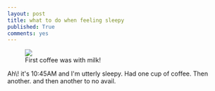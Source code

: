 ```yaml
---
layout: post
title: what to do when feeling sleepy
published: True
comments: yes
---
```


<figure class="img-right"><img src="{{site.url}}/images/coffee.jpg"><figcaption>First coffee was with milk!</figcaption></figure>
Ah\! it's 10:45AM and I'm utterly sleepy. Had one cup of coffee. Then another. and then another to no avail. 
